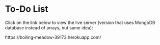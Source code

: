 # To-Do List

<p>Click on the link below to view the live server (version that uses MongoDB database instead of arrays, but same idea): </p>
<p>https://boiling-meadow-39173.herokuapp.com/</p>
